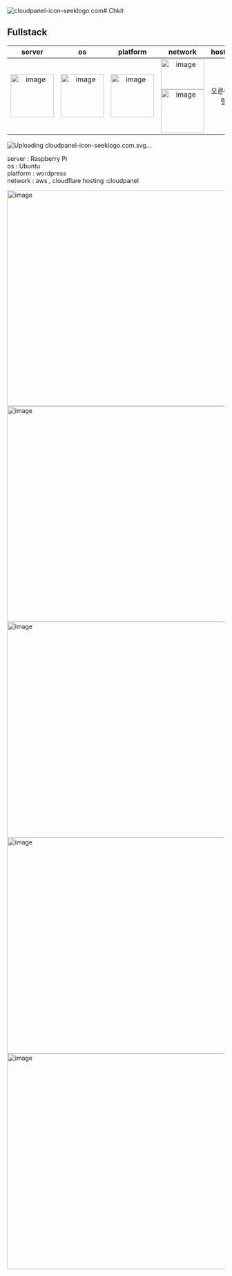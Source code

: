 ![cloudpanel-icon-seeklogo com](https://github.com/ojingjing/Chkit/assets/48702158/729863da-bbf8-45c0-9bf5-dc78a6d0a447)# Chkit

## Fullstack

|server|os|platform|network|hosting|     
|:---:|:---:|:---:|:---:|:---:|   
|<img width="100" alt="image" height="100" src="https://github.com/ojingjing/Chkit/assets/48702158/f2033317-3175-4353-bac3-c68a36b2e076">|<img width="100" alt="image" height="100" src="https://github.com/ojingjing/Chkit/assets/48702158/f325f202-f5e6-47b0-8d52-6b402b82ac3c">|<img width="100" alt="image" height="100" src="https://github.com/ojingjing/Chkit/assets/48702158/611f354d-844f-4389-b256-ca13c9c663e1">|<img width="100" alt="image" height="70" src="https://github.com/ojingjing/Chkit/assets/48702158/378ed891-a09b-42e2-a67a-39296f0e939e"><img width="100" alt="image" height="100" src="https://github.com/ojingjing/Chkit/assets/48702158/c8e04e8c-7959-41cb-ba38-6491521d1ff6">|오른쪽정렬|중앙정렬|

![Uploading<svg clip-rule="evenodd" fill-rule="evenodd" stroke-linejoin="round" stroke-miterlimit="2" viewBox="0 0 588.81 475.39599999999996" xmlns="http://www.w3.org/2000/svg" width="2500" height="2018"><path d="M549.71 213.625c-21.285-24.104-50.145-42.05-82.863-51.554v-1.876C466.847 71.938 389.419 0 293.967 0c-95.523 0-172.986 71.781-172.986 160.226v2.189C51.058 182.83 0 243.544 0 315.169c0 88.258 77.498 160.227 172.95 160.227 45.798-.094 89.667-16.726 121.508-46.114 31.77 29.388 75.604 46.051 121.367 46.114 95.277 0 172.985-71.782 172.985-160.227 0-36.891-14.027-72.969-39.1-101.544zM415.825 434.878c-71.222 0-129.222-53.711-129.222-119.74.175-10.88-9.644-19.946-21.847-20.196-12.063.156-21.882 9.066-21.882 19.821v.406c0 29.92 9.012 57.995 24.407 81.974-23.916 24.042-58.282 37.86-94.331 37.923-71.256 0-129.292-53.743-129.292-119.74 0-65.967 58.036-119.709 129.292-119.709 15.43 0 30.439 2.564 44.816 7.316.175 0 .316.156.491.156 4.98 1.563 11.993 4.596 14.167 6.284 3.858 3.158 8.942 4.908 14.167 4.908 6.417 0 12.484-2.626 16.482-7.096 7.855-8.473 6.768-21.103-2.385-28.45-9.538-7.472-24.406-12.568-28.053-13.756-19.007-6.441-39.17-9.723-59.509-9.692-2.77 0-5.506 0-8.276.156 2.946-63.778 59.684-114.769 129.292-114.769 71.221 0 129.222 53.711 129.222 119.74.14 38.329-20.023 74.533-54.354 97.605-9.748 6.628-11.993 19.04-5.155 28.075 4.208 5.44 11.046 8.504 17.849 8.504 4.384 0 8.767-1.188 12.66-3.752 32.612-21.791 56.037-52.773 66.452-87.913 49.935 17.163 84.616 61.871 84.616 112.393-.175 65.841-58.176 119.552-129.607 119.552z" fill="#0178d4" fill-rule="nonzero"/></svg> cloudpanel-icon-seeklogo.com.svg…]()


server : Raspberry Pi   
os : Ubuntu   
platform : wordpress   
network : aws , cloudflare
hosting :cloudpanel

<img width="900" alt="image" height="500" src="https://github.com/ojingjing/Chkit/assets/48702158/4e41d16b-e104-47e8-a2b5-2a7c13e453ae">
<img width="900"  height ="500"alt="image" src="https://github.com/ojingjing/Chkit/assets/48702158/98cfd859-9ca1-4275-b96c-506292c36b4d">

<img width="900" height="500" alt="image" src="https://github.com/ojingjing/Chkit/assets/48702158/6bee6a4b-1229-4795-a9a9-d4dcfe132356">

<img width="900" height="500" alt="image" src="https://github.com/ojingjing/Chkit/assets/48702158/e11e6980-18dc-44f5-89f4-3b1ff1d75b44">


<img width="900" height="500" alt="image" src="https://github.com/ojingjing/Chkit/assets/48702158/89d4bb5f-b28f-49f9-81fa-3374c2758302">
